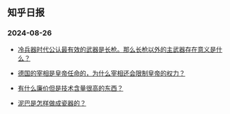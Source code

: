 ## 知乎日报 
### 2024-08-26

+ [冷兵器时代公认最有效的武器是长枪。那么长枪以外的主武器存在意义是什么？](https://daily.zhihu.com/story/9774890)

+ [德国的宰相是皇帝任命的，为什么宰相还会限制皇帝的权力？](https://daily.zhihu.com/story/9774881)

+ [有什么廉价但是技术含量很高的东西？](https://daily.zhihu.com/story/9774894)

+ [泥巴是怎样做成瓷器的？](https://daily.zhihu.com/story/9774902)


